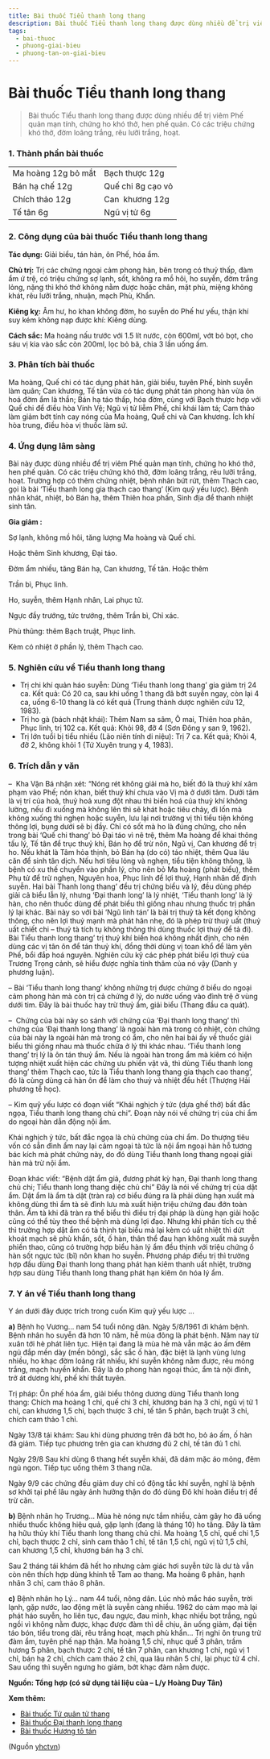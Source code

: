```yaml
---
title: Bài thuốc Tiểu thanh long thang
description: Bài thuốc Tiểu thanh long thang được dùng nhiều để trị viêm Phế quản mạn tính, chứng ho khó thở, hen phế quản. Có các triệu chứng khó thở, đờm loãng trắng, rêu lưỡi trắng, hoạt. 
tags:
  - bai-thuoc
  - phuong-giai-bieu
  - phuong-tan-on-giai-bieu
---
```


# Bài thuốc Tiểu thanh long thang 

> Bài thuốc Tiểu thanh long thang được dùng nhiều để trị viêm Phế quản mạn tính, chứng ho khó thở, hen phế quản. Có các triệu chứng khó thở, đờm loãng trắng, rêu lưỡi trắng, hoạt. 

### 1. Thành phần bài thuốc

|  |  |
| --- | --- |
| Ma hoàng 12g bỏ mắt | Bạch thược 12g |
| Bán hạ chế 12g  | Quế chi 8g cạo vỏ |
| Chích thảo 12g | Can  khương 12g |
| Tế tân 6g | Ngũ vị tử 6g |

### 2. Công dụng của bài thuốc Tiểu thanh long thang

**Tác dụng:** Giải biểu, tán hàn, ôn Phế, hóa ẩm. 

**Chủ trị:** Trị các chứng ngoại cảm phong hàn, bên trong có thuỷ thấp, đàm ẩm ứ trệ, có triệu chứng sợ lạnh, sốt, không ra mồ hôi, ho suyễn, đờm trắng lỏng, nặng thì khó thở không nằm được hoặc chân, mặt phù, miệng không khát, rêu lưỡi trắng, nhuận, mạch Phù, Khẩn.

**Kiêng kỵ:** Âm hư, ho khan không đờm, ho suyễn do Phế hư yếu, thận khí suy kém không nạp được khí: Kiêng dùng.

**Cách sắc:** Ma hoàng nấu trước với 1.5 lít nước, còn 600ml, vớt bỏ bọt, cho sáu vị kia vào sắc còn 200ml, lọc bỏ bã, chia 3 lần uống ấm.

### 3. Phân tích bài thuốc

Ma hoàng, Quế chi có tác dụng phát hãn, giải biểu, tuyên Phế, bình suyễn làm quân; Can khương, Tế tân vừa có tác dụng phát tán phong hàn vừa ôn hoá đờm ẩm là thần; Bán hạ táo thấp, hóa đờm, cùng với Bạch thược hợp với Quế chi để điều hòa Vinh Vệ; Ngũ vị tử liễm Phế, chỉ khái làm tá; Cam thảo làm giảm bớt tính cay nóng của Ma hoàng, Quế chi và Can khương. Ích khí hòa trung, điều hòa vị thuốc làm sứ.

### 4. Ứng dụng lâm sàng

Bài này được dùng nhiều để trị viêm Phế quản mạn tính, chứng ho khó thở, hen phế quản. Có các triệu chứng khó thở, đờm loãng trắng, rêu lưỡi trắng, hoạt. Trường hợp có thêm chứng nhiệt, bệnh nhân bứt rứt, thêm Thạch cao, gọi là bài ‘Tiểu thanh long gia thạch cao thang’ (Kim quỹ yếu lược). Bệnh nhân khát, nhiệt, bỏ Bán hạ, thêm Thiên hoa phấn, Sinh địa để thanh nhiệt sinh tân.

**Gia giảm :**

Sợ lạnh, không mồ hôi, tăng lượng Ma hoàng và Quế chi.

Hoặc thêm Sinh khương, Đại táo.

Đờm ẩm nhiều, tăng Bán hạ, Can khương, Tế tân. Hoặc thêm

Trần bì, Phục linh.

Ho, suyễn, thêm Hạnh nhân, Lai phục tử.

Ngực đầy trướng, tức trướng, thêm Trần bì, Chỉ xác.

Phù thũng: thêm Bạch truật, Phục linh.

Kèm có nhiệt ở phần lý, thêm Thạch cao.

### 5. Nghiên cứu về Tiểu thanh long thang

* Trị chi khí quản háo suyễn: Dùng ‘Tiểu thanh long thang’ gia giảm trị 24 ca. Kết quả: Có 20 ca, sau khi uống 1 thang đã bớt suyễn ngay, còn lại 4 ca, uống 6-10 thang là có kết quả (Trung thành dược nghiên cứu 12, 1983).
* Trị ho gà (bách nhật khái): Thêm Nam sa sâm, Ô mai, Thiên hoa phân, Phục linh, trị 102 ca. Kết quả: Khỏi 98, đỡ 4 (Sơn Đông y san 9, 1962).
* Trị lớn tuổi bị tiểu nhiều (Lão niên tính di niệu): Trị 7 ca. Kết quả; Khỏi 4, đỡ 2, không khỏi 1 {Tứ Xuyên trung y 4, 1983).

### 6. Trích dẫn y văn

–  Kha Vận Bá nhận xét: “Nóng rét không giải mà ho, biết đó là thuỷ khí xâm phạm vào Phế; nôn khan, biết thuỷ khí chưa vào Vị mà ở dưới tâm. Dưới tâm là vị trí của hoả, thuỷ hoả xung đột nhau thì biến hoá của thuỷ khí không lường, nếu đi xuống mà không lên thì sẽ khát hoặc tiêu chảy, đi lốn mà không xuống thì nghẹn hoặc suyễn, lưu lại nơi trường vị thì tiểu tiện không thông lợi, bụng dưới sẽ bị đầy. Chỉ có sốt mà ho là đúng chứng, cho nền trong bài ‘Quế chi thang’ bỏ Đại táo vì nê trệ, thêm Ma hoàng để khai thông tấu lý, Tế tân để trục thuỷ khỉ, Bán họ để trừ nôn, Ngũ vị, Can khương để trị ho. Nếu khát là Tâm hỏa thịnh, bỏ Bán hạ (do có) táo nhiệt, thêm Qua lâu căn để sinh tân dịch. Nếu hơi tiêu lỏng và nghẹn, tiểu tiện không thông, là bệnh có xu thế chuyển vào phần lý, cho nên bỏ Ma hoàng (phát biểu), thêm Phụ tử để trừ nghẹn, Nguyên hoa, Phục linh để lợi thuỷ, Hạnh nhân để định suyễn. Hai bài Thanh long thang’ đểu trị chứng biểu và lý, đều dùng phép giải cả biểu lẫn lý, nhưng ‘Đại thanh long’ là lý nhiệt, ‘Tiểu thanh long’ là lý hàn, cho nên thuốc dùng để phát biểu thì giống nhau nhưng thuốc trị phần lý lại khác. Bài này so với bài ‘Ngũ linh tán’ là bài trị thuỷ tà kết đọng không thông, cho nên lợi thuỷ mạnh mà phát hãn nhẹ, đó là phép trừ thuỷ uất (thuỷ uất chiết chi – thuỷ tà tích tụ không thông thì dùng thuốc lợi thuỷ để tả đi). Bài Tiểu thanh long thang’ trị thuỷ khí biến hoá không nhất định, cho nên dùng các vị tân ôn để tán thuỷ khí, đồng thời dùng vị toan khổ để làm yên Phế, bổi đắp hoá nguyên. Nghiên cứu kỹ các phép phát biểu lợi thuỷ của Trương Trọng cảnh, sẽ hiểu được nghĩa tinh thâm của nó vậy (Danh y phương luận).

– Bài ‘Tiểu thanh long thang’ không những trị được chứng ở biểu do ngoại cảm phong hàn mà còn trị cả chứng ở lý, do nước uống vào đình trệ ở vùng dưới tim. Đây là bài thuốc hay trừ thuỷ ẩm, giải biểu (Thang đầu ca quát).

–  Chứng của bài này so sánh với chứng của ‘Đại thanh long thang’ thì chứng của ‘Đại thanh long thang’ là ngoài hàn mà trong có nhiệt, còn chứng của bài này là ngoài hàn mà trong có ẩm, cho nên hai bài ấy về thuốc giải biểu thì giống nhau mà thuốc chữa ở lý thì khác nhau. ‘Tiểu thanh long thang’ trị lý là ôn tán thuỷ ẩm. Nếu là ngoài hàn trong ẩm mà kiêm có hiện tượng nhiệt xuất hiện các chứng ưu phiền vật vã, thì dùng Tiểu thanh long thang’ thêm Thạch cao, tức là Tiểu thanh long thang gia thạch cao thang’, đó là cùng dùng cả hàn ôn để làm cho thuỷ và nhiệt đểu hết (Thượng Hải phương tễ học).

– Kim quỹ yếu lược có đoạn viết “Khái nghịch ỷ tức (dựa ghế thở) bất đắc ngọa, Tiểu thanh long thang chủ chi”. Đoạn này nói về chứng trị của chi ẩm do ngoại hàn dẫn động nội ẩm.

Khái nghịch ỷ tức, bất đắc ngọa là chủ chứng của chi ẩm. Do thượng tiêu vốn có sẵn đình ẩm nay lại cảm ngoại tà tức là nội ẩm ngoại hàn hỗ tương bác kích mà phát chứng này, do đó dùng Tiểu thanh long thang ngoại giải hàn mà trừ nội ẩm.

Đoạn khác viết: “Bệnh dật ẩm giả, đương phát kỳ hạn, Đại thanh long thang chủ chi; Tiểu thanh long thang diệc chủ chi” Đây là nói về chứng trị của dật ẩm. Dật ẩm là ẩm tà dật (tràn ra) cơ biểu đúng ra là phải dùng hạn xuất mà không dùng thì ẩm tà sẽ đình lưu mà xuất hiện triệu chứng đau đớn toàn thân. Ẩm tà khi đã tràn ra thể biểu thì điều trị đại pháp là dùng hạn giải hoặc cũng có thể tùy theo thế bệnh mà dùng lợi đạo. Nhưng khi phân tích cụ thể thì trường hợp dật ẩm có tà thịnh tại biểu mà lại kèm có uất nhiệt thì dứt khoát mạch sẽ phù khẩn, sốt, ố hàn, thân thể đau hạn không xuất mà suyễn phiền thao, cũng có trường hợp biểu hàn lý ẩm đều thịnh với triệu chứng ố hàn sốt ngực tức (bĩ) nôn khan ho suyễn. Phương pháp điều trị thì trường hợp đầu dùng Đại thanh long thang phát hạn kiêm thanh uất nhiệt, trường hợp sau dùng Tiểu thanh long thang phát hạn kiêm ôn hóa lý ẩm.

### 7. Y án về Tiểu thanh long thang

Y án dưới đây được trích trong cuốn Kim quỹ yếu lược … 

**a)** Bệnh họ Vương… nam 54 tuổi nông dân. Ngày 5/8/1961 đi khám bệnh. Bệnh nhân ho suyễn đã hơn 10 năm, hễ mùa đông là phát bệnh. Năm nay từ xuân tới hè phát liên tục. Hiện tại đang là mùa hè mà vẫn mặc áo ấm đêm ngủ đắp mền dày (mền bông), sắc sắc ố hàn, đặc biệt là lạnh vùng lưng nhiều, ho khạc đờm loãng rất nhiều, khí suyễn không nằm được, rêu mỏng trắng, mạch huyền khẩn. Đây là do phong hàn ngoại thúc, ẩm tà nội đình, trở át dương khí, phế khí thất tuyên.

Trị pháp: Ôn phế hóa ẩm, giải biểu thông dương dùng Tiểu thanh long thang: Chích ma hoàng 1 chỉ, quế chi 3 chỉ, khương bán hạ 3 chỉ, ngũ vị tử 1 chỉ, can khương 1,5 chỉ, bạch thược 3 chỉ, tế tân 5 phân, bạch truật 3 chỉ, chích cam thảo 1 chỉ.

Ngày 13/8 tái khám: Sau khi dùng phương trên đã bớt ho, bỏ áo ấm, ố hàn đã giảm. Tiếp tục phương trên gia can khương đủ 2 chỉ, tế tân đủ 1 chỉ.

Ngày 29/8 Sau khi dùng 6 thang hết suyễn khái, đã dám mặc áo mỏng, đêm ngủ ngon. Tiếp tục uống thêm 3 thang nữa.

Ngày 9/9 các chứng đều giảm duy chỉ có động tắc khí suyễn, nghĩ là bệnh sơ khởi tại phế lâu ngày ảnh hưởng thận do đó dùng Đô khí hoàn điều trị để trừ căn.

**b)** Bệnh nhân họ Trương… Mùa hè nóng nực tắm nhiều, cảm gây ho đã uống nhiều thuốc không hiệu quả, gặp lạnh (đang là tháng 10) ho tăng. Đây là tâm hạ hữu thủy khí Tiểu thanh long thang chủ chi. Ma hoàng 1,5 chỉ, quế chi 1,5 chỉ, bạch thược 2 chỉ, sinh cam thảo 1 chỉ, tế tân 1,5 chỉ, ngũ vị tử 1,5 chỉ, can khương 1,5 chỉ, khương bán hạ 3 chỉ.

Sau 2 tháng tái khám đã hết ho nhưng cảm giác hơi suyễn tức là dư tà vẫn còn nên thích hợp dùng khinh tễ Tam ao thang. Ma hoàng 6 phân, hạnh nhân 3 chỉ, cam thảo 8 phân.

**c)** Bệnh nhân họ Lý… nam 44 tuổi, nông dân. Lúc nhỏ mắc háo suyễn, trời lạnh, gặp nước, lao động mệt là suyễn càng nhiều. 1962 do cảm mạo mà lại phát háo suyễn, ho liên tục, đau ngực, đau mình, khạc nhiều bọt trắng, ngủ ngồi vì không nằm được, khạc được đàm thì dễ chịu, ăn uống giảm, đại tiện táo bón, tiểu trong dài, rêu trắng hoạt, mạch phù khẩn… Trị nghi ôn trung trừ đàm ẩm, tuyên phế nạp thận. Ma hoàng 1,5 chỉ, nhục quế 3 phân, trầm hương 5 phân, bạch thược 2 chỉ, tế tân 7 phân, can khương 1 chỉ, ngũ vị 1 chỉ, bán hạ 2 chỉ, chích cam thảo 2 chỉ, qua lâu nhân 5 chỉ, lại phục tử 4 chỉ. Sau uống thì suyễn ngưng ho giảm, bớt khạc đàm nằm được.

**Nguồn: Tổng hợp (có sử dụng tài liệu của – L/y Hoàng Duy Tân)**

**Xem thêm:**

* [Bài thuốc Tứ quân tử thang](/yhctvn/bai-thuoc-tu-quan-tu-thang)
* [Bài thuốc Đại thanh long thang](/yhctvn/bai-thuoc-dai-thanh-long-thang)
* [Bài thuốc Hương tô tán](/yhctvn/bai-thuoc-huong-to-tan)

(Nguồn <a href="https://yhctvn.com/bai-thuoc-tieu-thanh-long-thang/" target="_blank">yhctvn</a>)

